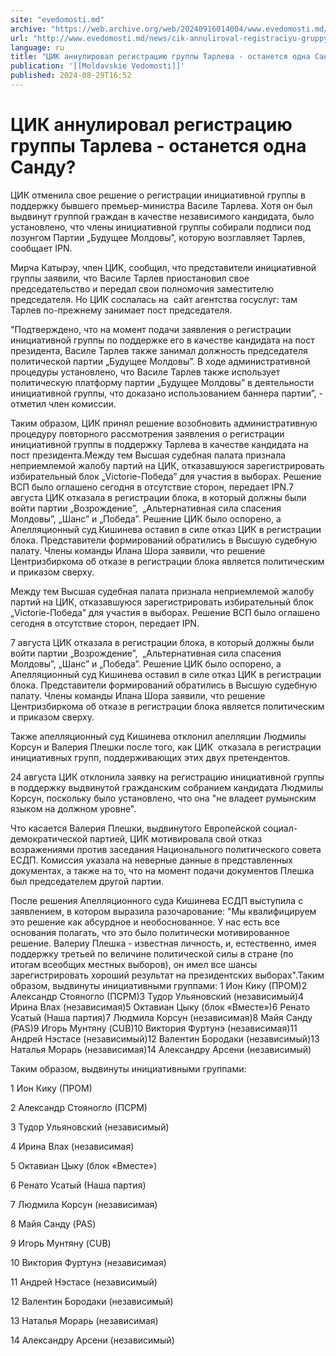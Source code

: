 ```yaml
---
site: "evedomosti.md"
archive: "https://web.archive.org/web/20240916014004/www.evedomosti.md/news/cik-annuliroval-registraciyu-gruppy-tarleva-ostanetsya-odna"
url: "http://www.evedomosti.md/news/cik-annuliroval-registraciyu-gruppy-tarleva-ostanetsya-odna"
language: ru
title: "ЦИК аннулировал регистрацию группы Тарлева - останется одна Санду?"
publication: '[[Moldavskie Vedomosti]]'
published: 2024-08-29T16:52
---
```


# ЦИК аннулировал регистрацию группы Тарлева - останется одна Санду?

ЦИК отменила свое решение о регистрации инициативной группы в поддержку бывшего премьер-министра Василе Тарлева. Хотя он был выдвинут группой граждан в качестве независимого кандидата, было установлено, что члены инициативной группы собирали подписи под лозунгом Партии „Будущее Молдовы”, которую возглавляет Тарлев, сообщает IPN.

Мирча Катырэу, член ЦИК, сообщил, что представители инициативной группы заявили, что Василе Тарлев приостановил свое председательство и передал свои полномочия заместителю председателя. Но ЦИК сослалась на  сайт агентства госуслуг: там Тарлев по-прежнему занимает пост председателя.

"Подтверждено, что на момент подачи заявления о регистрации инициативной группы по поддержке его в качестве кандидата на пост президента, Василе Тарлев также занимал должность председателя политической партии „Будущее Молдовы”. В ходе административной процедуры установлено, что Василе Тарлев также использует политическую платформу партии „Будущее Молдовы” в деятельности инициативной группы, что доказано использованием баннера партии”, - отметил член комиссии.

Таким образом, ЦИК принял решение возобновить административную процедуру повторного рассмотрения заявления о регистрации инициативной группы в поддержку Тарлева в качестве кандидата на пост президента.Между тем Высшая судебная палата признала неприемлемой жалобу партий на ЦИК, отказавшуюся зарегистрировать избирательный блок „Victorie-Победа” для участия в выборах. Решение ВСП было оглашено сегодня в отсутствие сторон, передает IPN.7 августа ЦИК отказала в регистрации блока, в который должны были войти партии „Возрождение”,  „Альтернативная сила спасения Молдовы”, „Шанс” и „Победа”. Решение ЦИК было оспорено, а Апелляционный суд Кишинева оставил в силе отказ ЦИК в регистрации блока. Представители формирований обратились в Высшую судебную палату. Члены команды Илана Шора заявили, что решение Центризбиркома об отказе в регистрации блока является политическим и приказом сверху.

Между тем Высшая судебная палата признала неприемлемой жалобу партий на ЦИК, отказавшуюся зарегистрировать избирательный блок „Victorie-Победа” для участия в выборах. Решение ВСП было оглашено сегодня в отсутствие сторон, передает IPN.

7 августа ЦИК отказала в регистрации блока, в который должны были войти партии „Возрождение”,  „Альтернативная сила спасения Молдовы”, „Шанс” и „Победа”. Решение ЦИК было оспорено, а Апелляционный суд Кишинева оставил в силе отказ ЦИК в регистрации блока. Представители формирований обратились в Высшую судебную палату. Члены команды Илана Шора заявили, что решение Центризбиркома об отказе в регистрации блока является политическим и приказом сверху.

Также апелляционный суд Кишинева отклонил апелляции Людмилы Корсун и Валерия Плешки после того, как ЦИК  отказала в регистрации инициативных групп, поддерживающих этих двух претендентов.

24 августа ЦИК отклонила заявку на регистрацию инициативной группы в поддержку выдвинутой гражданским собранием кандидата Людмилы Корсун, поскольку было установлено, что она "не владеет румынским языком на должном уровне".

Что касается Валерия Плешки, выдвинутого Европейской социал-демократической партией, ЦИК мотивировала свой отказ возражениями против заседания Национального политического совета ЕСДП. Комиссия указала на неверные данные в представленных документах, а также на то, что на момент подачи документов Плешка был председателем другой партии.

После решения Апелляционного суда Кишинева ЕСДП выступила с заявлением, в котором выразила разочарование: "Мы квалифицируем это решение как абсурдное и необоснованное. У нас есть все основания полагать, что это было политически мотивированное решение. Валериу Плешка - известная личность, и, естественно, имея поддержку третьей по величине политической силы в стране (по итогам всеобщих местных выборов), он имел все шансы зарегистрировать хороший результат на президентских выборах".Таким образом, выдвинуты инициативными группами: 1 Ион Кику (ПРОМ)2 Александр Стояногло (ПСРМ)3 Тудор Ульяновский (независимый)4 Ирина Влах (независимая)5 Октавиан Цыку (блок «Вместе»)6 Ренато Усатый (Наша партия)7 Людмила Корсун (независимая)8 Майя Санду (PAS)9 Игорь Мунтяну (CUB)10 Виктория Фуртунэ (независимая)11 Андрей Нэстасе (независимый)12 Валентин Бородаки (независимый)13 Наталья Морарь (независимая)14 Александру Арсени (независимый)

Таким образом, выдвинуты инициативными группами:

1 Ион Кику (ПРОМ)

2 Александр Стояногло (ПСРМ)

3 Тудор Ульяновский (независимый)

4 Ирина Влах (независимая)

5 Октавиан Цыку (блок «Вместе»)

6 Ренато Усатый (Наша партия)

7 Людмила Корсун (независимая)

8 Майя Санду (PAS)

9 Игорь Мунтяну (CUB)

10 Виктория Фуртунэ (независимая)

11 Андрей Нэстасе (независимый)

12 Валентин Бородаки (независимый)

13 Наталья Морарь (независимая)

14 Александру Арсени (независимый)
